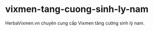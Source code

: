 vixmen-tang-cuong-sinh-ly-nam
=============================

HerbaVixmen.vn chuyên cung cấp Vixmen tăng cường sinh lý nam.
